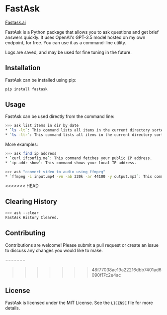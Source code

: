 # FastAsk

[Fastask.ai](https://www.fastask.ai/)


FastAsk is a Python package that allows you to ask questions and get brief answers quickly. It uses OpenAI's GPT-3.5 model hosted on my own endpoint, for free. You can use it as a command-line utility.

Logs are saved, and may be used for fine tuning in the future.

## Installation


FastAsk can be installed using pip:

```bash
pip install fastask
```

## Usage

FastAsk can be used directly from the command line:

```bash
>>> ask list items in dir by date
* `ls -lt`: This command lists all items in the current directory sorted by modification time, newest first.  
* `ls -ltr`: This command lists all items in the current directory sorted by modification time, oldest first.
```

More examples:

```bash
>>> ask find ip address
* `curl ifconfig.me`: This command fetches your public IP address.
* `ip addr show`: This command shows your local IP address.
```

```bash
>>> ask "convert video to audio using ffmpeg"
* `ffmpeg -i input.mp4 -vn -ab 320k -ar 44100 -y output.mp3`: This command converts a video file (input.mp4) to an audio file (output.mp3) using ffmpeg.
```

<<<<<<< HEAD
## Clearing History
```bash
>>> ask --clear
FastAsk History Cleared.
```


## Contributing

Contributions are welcome! Please submit a pull request or create an issue to discuss any changes you would like to make.

=======
>>>>>>> 48f77038ae19a22216dbb7401ad6090f17c2e4ac
## License

FastAsk is licensed under the MIT License. See the `LICENSE` file for more details.
